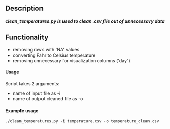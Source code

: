 ## Description
##### clean_temperatures.py is used to clean .csv file out of unnecessary data
## Functionality
* removing rows with 'NA' values
* converting Fahr to Celsius temperature
* removing unnecessary for visualization columns ('day')

#### Usage
Script takes 2 arguments:
* name of input file as -i
* name of output cleaned file as -o

#### Example usage
```
./clean_temperatures.py -i temperature.csv -o temperature_clean.csv
```